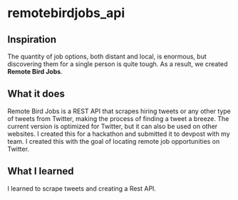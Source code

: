 # remotebirdjobs_api
 
## Inspiration
The quantity of job options, both distant and local, is enormous, but discovering them for a single person is quite tough. As a result, we created **Remote Bird Jobs**.

## What it does
Remote Bird Jobs is a REST API that scrapes hiring tweets or any other type of tweets from Twitter, making the process of finding a tweet a breeze. The current version is optimized for Twitter, but it can also be used on other websites. I created this for a hackathon and submitted it to devpost with my team. I created this with the goal of locating remote job opportunities on Twitter.

## What I learned
I learned to scrape tweets and creating a Rest API.
